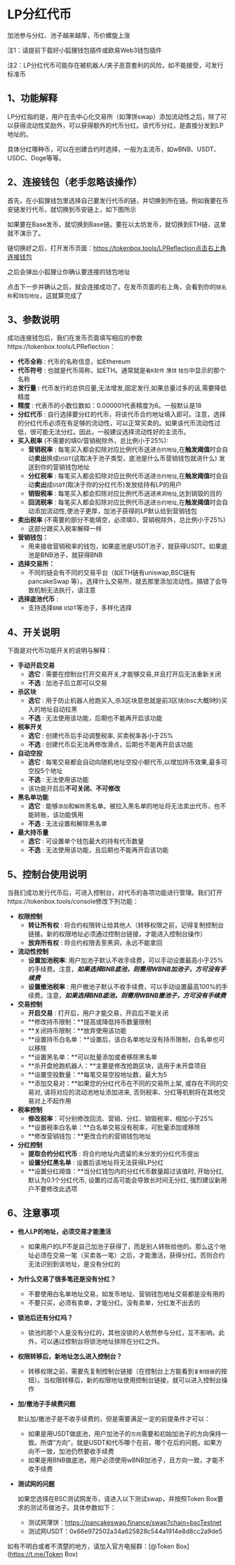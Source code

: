 # LP分红代币

加池参与分红、池子越来越厚，币价螺旋上涨

注1：请提前下载好小狐狸钱包插件或欧易Web3钱包插件

注2：LP分红代币可能存在被机器人/夹子恶意套利的风险，如不能接受，可发行标准币

## 1、功能解释

LP分红指的是，用户在去中心化交易所（如薄饼swap）添加流动性之后，除了可以获得流动性奖励外，可以获得额外的代币分红。该代币分红，是直接分发到LP地址的。

具体分红哪种币，可以在创建合约时选择，一般为主流币，如wBNB、USDT、USDC、Doge等等。

## 2、连接钱包（老手忽略该操作）

首先，在小狐狸钱包里选择自己要发行代币的链，并切换到所在链。例如我要在币安链发行代币，就切换到币安链上，如下图所示

如果要在Base发币，就切换到Base链。要在以太坊发币，就切换到ETH链，这里就不演示了。

链切换好之后，打开发币页面：https://tokenbox.tools/LPReflection点击右上角连接钱包

之后会弹出小狐狸让你确认要连接的钱包地址

点击下一步并确认之后，就会连接成功了。在发币页面的右上角，会看到你的`链名称`和`钱包地址`，这就算完成了

## 3、参数说明

成功连接钱包后，我们在发币页面填写相应的参数https://tokenbox.tools/LPReflection：

- **代币全称** : 代币的名称信息，如Ethereum
- **代币符号** : 也就是代币简称，如ETH。通常就是`看K软件` `薄饼` `钱包`中显示的那个名称
- **发行量 :** 代币发行的总供应量,无法增发,固定发行,如果总量过多的话,需要降低精度
- **精度** : 代表币的小数位数如：0.000001代表精度为6。一般默认是18
- **分红代币** : 自行选择要分红的代币，将该代币合约地址填入即可。注意，选择的分红代币必须在有足够的流动性，可以正常买卖的。如果该代币流动性过低，很可能无法分红。因此，一般建议选择流动性好的主流币。
- **买入税率** (不需要的填0/营销税除外，总比例小于25%):
  - **营销税率** : 每笔买入都会扣除对应比例代币送进`合约地址`,在**触发阈值**时会自动**卖出**换成`USDT`(这取决于池子类型，底池是什么币营销钱包就进什么) 发送到你的营销钱包地址
  - **分红税率** : 每笔买入都会扣除对应比例代币送进`合约地址`,在**触发阈值**时会自动**卖出**成`USDT`(取决于你的分红代币)发放给持有LP的用户
  - **销毁税率** : 每笔买入都会扣除对应比例代币送进`黑洞地址`,达到销毁的目的
  - **回流税率** : 每笔买入都会扣除对应比例代币送进`合约地址`,在**触发阈值**时会自动添加流动性,使池子更厚，加池子获得的LP默认给到营销钱包
- **卖出税率** (不需要的部分不能填空，必须填0，营销税除外，总比例小于25%)
  - 这部分跟买入税率解释一样
- **营销钱包：**
  - 用来接收营销税率的钱包，如果底池是USDT池子，就获得USDT。如果底池是BNB池子，就获得BNB
- **选择交易所：**
  - 不同的链会有不同的交易平台（如ETH链有uniswap,BSC链有pancakeSwap 等）。选择什么交易所，就去那里添加流动性。搞错了会导致机制无法执行，请注意
- **选择底池代币** :
  - 支持选择`BNB` `USDT`等池子，多样化选择

## 4、开关说明

下面是对代币功能开关的说明与解释：

- **手动开启交易**
  - **选它** : 需要在控制台打开交易开关,才能够交易,并且打开后无法重新关闭
  - **不选** : 加池子后立即可以交易
- **杀区块**
  - **选它** : 用于防止机器人抢跑买入,杀3区块意思就是前3区块(bsc大概9秒)买入的地址自动拉黑
  - **不选** : 无法使用该功能，后期也不能再开启该功能
- **税率开关**
  - **选它** : 创建代币后手动调整税率, 买卖税率各小于25%
  - **不选** : 创建代币后无法再修改滑点，后期也不能再开启该功能
- **自动空投**
  - **选它** : 每笔交易都会自动向随机地址空投小额代币,以增加持币效果,最多可空投5个地址
  - **不选** : 无法使用该功能
  - 该功能开启后**不可关闭、不可修改**
- **黑名单功能**
  - **选它** : 能够`添加`和`解除`黑名单。被拉入黑名单的地址将无法卖出代币，也不能转账，该功能慎用
  - **不选** : 无法设置和解除黑名单
- **最大持币量**
  - **选它** : 可设置单个钱包最大的持有代币数量
  - **不选** : 无法使用该功能，且后期也不能再开启该功能

## 5、控制台使用说明

当我们成功发行代币后，可进入控制台，对代币的各项功能进行管理。我们打开https://tokenbox.tools/console修改下列功能：

- **权限控制**
  - **转让所有权** : 将合约权限转让给其他人（转移权限之前，记得复制控制台链接。新的权限地址必须通过控制台链接，才能进入控制台操作）
  - **放弃所有权** : 将合约权限丢至黑洞，永远不能拿回
- **流动性控制**
  - **设置加池税率**: 用户加池子默认不收手续费，可以手动设置最高小于25%的手续费。注意，***如果选择BNB底池，则需用WBNB加池子，方可没有手续费***
  - **设置撤池税率** : 用户撤池子默认不收手续费，可以手动设置最高100%的手续费。注意，***如果选择BNB底池，则需用WBNB撤池子，方可没有手续费***
- **交易控制**
  - **开启交易** : 打开后，用户才能交易，开启后不能关闭
  - **修改持币限制：**提高或降低持币数量限制
  - **关闭持币限制：**放弃使用该功能
  - **设置持币白名单：**设置后，该白名单地址没有持币限制，白名单也可以移除
  - **设置黑名单：**可以批量添加或者移除黑名单
  - **杀开盘抢跑机器人：**主要是修改抢跑区块，适用于未开盘项目
  - **设置空投数量：**每笔交易空投地址数，最大为5
  - **添加交易对：**如果您的分红代币在不同的交易所上架, 或存在不同的交易对, 请将对应的流动池地址添加进来, 否则税率、分红等机制将在其他交易对上不起作用
- **税率控制**
  - **修改税率**：可分别修改回流、营销、分红、销毁税率，相加小于25%
  - **设置税率白名单：**白名单交易没有税率，可批量添加或移除
  - **修改营销钱包：**更改合约的营销钱包地址
- **分红控制**
  - **提取合约分红代币** : 将合约地址内遗留的未分发的分红代币提出
  - **设置分红黑名单** : 设置后该地址将无法获得LP分红
  - **设置分红阈值：**当分红钱包内的分红代币数量超过该值时, 开始分红, 默认为0.1个分红代币, 设置的过高可能会导致长时间无分红, 强烈建议新用户不要修改此选项

## 6、注意事项

- **他人LP的地址，必须交易才能激活**
  - 如果用户的LP不是自己加池子获得了，而是别人转账给他的。那么这个地址必须在交易一笔（买卖各一笔）之后，才能激活，获得分红。否则合约无法识别到该地址，是没有分红的
- **为什么交易了很多笔还是没有分红？**
  - 不要使用白名单地址交易，如发币地址、营销钱包地址交易都是没有用的
  - 不要只买，必须有卖单，才能分红。没有卖单，分红发不出去的
- **锁池后还有分红吗？**
  - 锁池的那个人是没有分红的，其他没锁的人依然参与分红，互不影响。此外，可以通过控制台将锁池地址排除在分红之外。
- **权限转移后，新地址怎么进入控制台？**
  - 转移权限之前，需要先复制控制台链接（在控制台上方能看到`复制链接`的按钮）。当权限转移后，新的权限地址使用控制台链接，就可以进入控制台操作

- **加/撤池子手续费问题**

  默认加/撤池子是不收手续费的，但是需要满足一定的前提条件才可以：

  - 如果是用USDT做底池，用户加池子的`方向`需要和初始加池子的方向保持一致。所谓“方向”，就是USDT和代币哪个在前，哪个在后的问题。如果方向不一致，加池仍然要收手续费
  - 如果是用BNB做底池，用户必须使用wBNB加池子，且方向一致，才能不收手续费

- **测试网的问题**

  如果您选择在BSC测试网发币，请进入以下测试swap，并按照Token Box要求的测试币做池子。具体参数如下：

  - 测试网薄饼：https://pancakeswap.finance/swap?chain=bscTestnet
  - 测试网USDT：0x66e972502a34a625828c544a1914e8d8cc2a9de5

如有不明白或者不清楚的地方，请加入官方电报群：[@Token Box](https://t.me/Token Box)